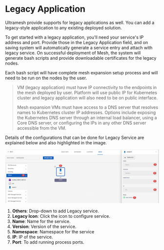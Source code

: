 # Legacy Application

Ultramesh provide supports for legacy applications as well. You can add a legacy-style application to any existing deployed solution.

To get started with a legacy application, you'll need your service's IP address and port. Provide those in the Legacy Application field, and on saving system will automatically generate a service entry and attach with legacy service.  On successful deployment of Mesh, the system will generate bash scripts and provide downloadable certificates for the legacy nodes. 

Each bash script will have complete mesh expansion setup process and will need to be run on the nodes by the user.

> VM (legacy application) must have IP connectivity to the endpoints in the mesh deployed by user. Platform will use public IP for Kubernetes cluster and legacy application will also need to be on public interface.
>
> Mesh expansion VMs must have access to a DNS server that resolves names to Kubernetes cluster IP addresses. Options include exposing the Kubernetes DNS server through an internal load balancer, using a Core DNS server, or configuring the IPs in any other DNS server accessible from the VM.

Details of the configurations that can be done for Legacy Service are explained below and also highlighted in the image.

![1](imgs\1.jpg)

1. **Others**: Drop-down to add Legacy service.
2. **Legacy Icon**: Click the icon to configure service.
3. **Name**: Name for the service.
4. **Version**: Version of the service.
5. **Namespace**: Namespace for the service
6. **IP**: IP of the service.
7. **Port**: To add running process ports. 
